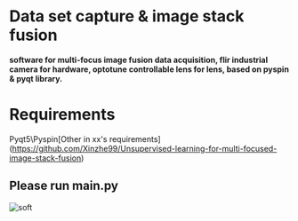 # Data set capture & image stack fusion
**software for multi-focus image fusion data acquisition, flir industrial camera for hardware, optotune controllable lens for lens, based on pyspin & pyqt library.**
# Requirements
Pyqt5\Pyspin\[Other in xx's requirements](https://github.com/Xinzhe99/Unsupervised-learning-for-multi-focused-image-stack-fusion)
## Please run main.py
![soft](https://user-images.githubusercontent.com/113503163/231197805-21a6a06e-a385-4869-92ca-165cf6c9e887.png)
